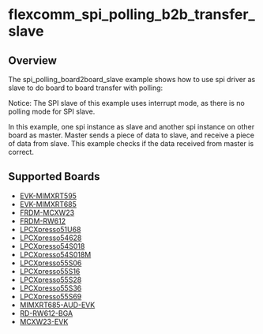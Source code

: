 # flexcomm_spi_polling_b2b_transfer_slave

## Overview
The spi_polling_board2board_slave example shows how to use spi driver as slave to do board to board transfer with
polling:

Notice: The SPI slave of this example uses interrupt mode, as there is no polling mode for SPI slave.

In this example, one spi instance as slave and another spi instance on other board as master. Master sends a piece of
data to slave, and receive a piece of data from slave. This example checks if the data received from master is correct.

## Supported Boards
- [EVK-MIMXRT595](../../../../../_boards/evkmimxrt595/driver_examples/spi/polling_b2b_transfer/slave/example_board_readme.md)
- [EVK-MIMXRT685](../../../../../_boards/evkmimxrt685/driver_examples/spi/polling_b2b_transfer/slave/example_board_readme.md)
- [FRDM-MCXW23](../../../../../_boards/frdmmcxw23/driver_examples/spi/polling_b2b_transfer/slave/example_board_readme.md)
- [FRDM-RW612](../../../../../_boards/frdmrw612/driver_examples/spi/polling_b2b_transfer/slave/example_board_readme.md)
- [LPCXpresso51U68](../../../../../_boards/lpcxpresso51u68/driver_examples/spi/polling_b2b_transfer/slave/example_board_readme.md)
- [LPCXpresso54628](../../../../../_boards/lpcxpresso54628/driver_examples/spi/polling_b2b_transfer/slave/example_board_readme.md)
- [LPCXpresso54S018](../../../../../_boards/lpcxpresso54s018/driver_examples/spi/polling_b2b_transfer/slave/example_board_readme.md)
- [LPCXpresso54S018M](../../../../../_boards/lpcxpresso54s018m/driver_examples/spi/polling_b2b_transfer/slave/example_board_readme.md)
- [LPCXpresso55S06](../../../../../_boards/lpcxpresso55s06/driver_examples/spi/polling_b2b_transfer/slave/example_board_readme.md)
- [LPCXpresso55S16](../../../../../_boards/lpcxpresso55s16/driver_examples/spi/polling_b2b_transfer/slave/example_board_readme.md)
- [LPCXpresso55S28](../../../../../_boards/lpcxpresso55s28/driver_examples/spi/polling_b2b_transfer/slave/example_board_readme.md)
- [LPCXpresso55S36](../../../../../_boards/lpcxpresso55s36/driver_examples/spi/polling_b2b_transfer/slave/example_board_readme.md)
- [LPCXpresso55S69](../../../../../_boards/lpcxpresso55s69/driver_examples/spi/polling_b2b_transfer/slave/example_board_readme.md)
- [MIMXRT685-AUD-EVK](../../../../../_boards/mimxrt685audevk/driver_examples/spi/polling_b2b_transfer/slave/example_board_readme.md)
- [RD-RW612-BGA](../../../../../_boards/rdrw612bga/driver_examples/spi/polling_b2b_transfer/slave/example_board_readme.md)
- [MCXW23-EVK](../../../../../_boards/mcxw23evk/driver_examples/spi/polling_b2b_transfer/slave/example_board_readme.md)
